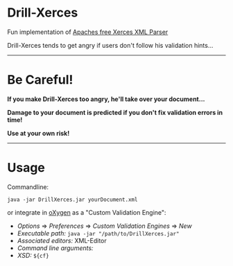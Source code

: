 Drill-Xerces
============

Fun implementation of [Apaches free Xerces XML Parser](http://xerces.apache.org/xerces-j/)

Drill-Xerces tends to get angry if users don't follow his validation hints...


----

Be Careful!
=====
**If you make Drill-Xerces too angry, he'll take over your document...**

**Damage to your document is predicted if you don't fix validation errors in time!**

**Use at your own risk!**

----


Usage
=====

Commandline:

`java -jar DrillXerces.jar yourDocument.xml`

or integrate in [oXygen](http://www.oxygenxml.com) as a "Custom Validation Engine":

* *Options* => *Preferences* => *Custom Validation Engines* => *New*
* *Executable path:* `java -jar "/path/to/DrillXerces.jar"`
* *Associated editors:* XML-Editor
* *Command line arguments:*
 * *XSD:* `${cf}`

<!-- ![Alt text](http://images.all-free-download.com/images/graphiclarge/pink_flower_97301.jpg) -->
